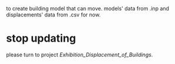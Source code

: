to create building model that can move. models' data from .inp and displacements' data from .csv for now. 

# stop updating

please turn to project *Exhibition_Displacement_of_Buildings*.
